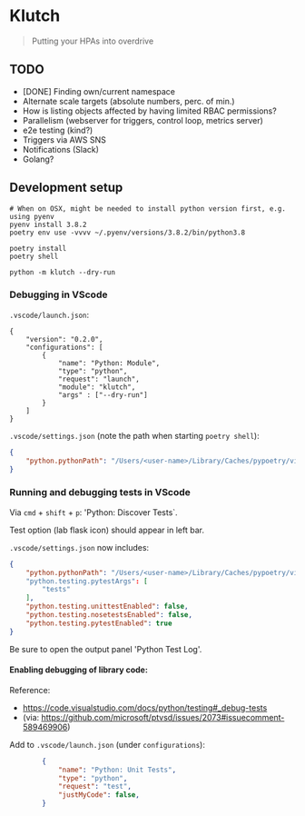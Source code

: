 Klutch
======

> Putting your HPAs into overdrive






TODO
----
- [DONE] Finding own/current namespace
- Alternate scale targets (absolute numbers, perc. of min.)
- How is listing objects affected by having limited RBAC permissions?
- Parallelism (webserver for triggers, control loop, metrics server)
- e2e testing (kind?)
- Triggers via AWS SNS
- Notifications (Slack)
- Golang?

Development setup
-----------------

```
# When on OSX, might be needed to install python version first, e.g. using pyenv
pyenv install 3.8.2
poetry env use -vvvv ~/.pyenv/versions/3.8.2/bin/python3.8

poetry install
poetry shell

python -m klutch --dry-run
```

### Debugging in VScode

`.vscode/launch.json`:
```
{
    "version": "0.2.0",
    "configurations": [
        {
            "name": "Python: Module",
            "type": "python",
            "request": "launch",
            "module": "klutch",
            "args" : ["--dry-run"]
        }
    ]
}
```

`.vscode/settings.json` (note the path when starting `poetry shell`):

```json
{
    "python.pythonPath": "/Users/<user-name>/Library/Caches/pypoetry/virtualenvs/klutch-abcabc-py3.8"
}
```

### Running and debugging tests in VScode

Via `cmd` + `shift` + `p`: 'Python: Discover Tests`.

Test option (lab flask icon) should appear in left bar.

`.vscode/settings.json` now includes:

```json
{
    "python.pythonPath": "/Users/<user-name>/Library/Caches/pypoetry/virtualenvs/klutch-abcabc-py3.8"
    "python.testing.pytestArgs": [
        "tests"
    ],
    "python.testing.unittestEnabled": false,
    "python.testing.nosetestsEnabled": false,
    "python.testing.pytestEnabled": true
}
```

Be sure to open the output panel 'Python Test Log'.

#### Enabling debugging of library code:

Reference:

* https://code.visualstudio.com/docs/python/testing#_debug-tests
* (via: https://github.com/microsoft/ptvsd/issues/2073#issuecomment-589469906)

Add to `.vscode/launch.json` (under `configurations`):

```json
        {
            "name": "Python: Unit Tests",
            "type": "python",
            "request": "test",
            "justMyCode": false,
        }
```
